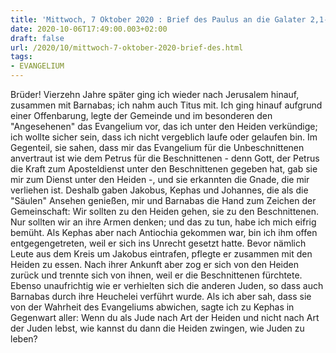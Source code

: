 ```yaml
---
title: 'Mittwoch, 7 Oktober 2020 : Brief des Paulus an die Galater 2,1-2.7-14.'
date: 2020-10-06T17:49:00.003+02:00
draft: false
url: /2020/10/mittwoch-7-oktober-2020-brief-des.html
tags: 
- EVANGELIUM
---
```


Brüder! Vierzehn Jahre später ging ich wieder nach Jerusalem hinauf, zusammen mit Barnabas; ich nahm auch Titus mit. Ich ging hinauf aufgrund einer Offenbarung, legte der Gemeinde und im besonderen den "Angesehenen" das Evangelium vor, das ich unter den Heiden verkündige; ich wollte sicher sein, dass ich nicht vergeblich laufe oder gelaufen bin. Im Gegenteil, sie sahen, dass mir das Evangelium für die Unbeschnittenen anvertraut ist wie dem Petrus für die Beschnittenen - denn Gott, der Petrus die Kraft zum Aposteldienst unter den Beschnittenen gegeben hat, gab sie mir zum Dienst unter den Heiden -, und sie erkannten die Gnade, die mir verliehen ist. Deshalb gaben Jakobus, Kephas und Johannes, die als die "Säulen" Ansehen genießen, mir und Barnabas die Hand zum Zeichen der Gemeinschaft: Wir sollten zu den Heiden gehen, sie zu den Beschnittenen. Nur sollten wir an ihre Armen denken; und das zu tun, habe ich mich eifrig bemüht. Als Kephas aber nach Antiochia gekommen war, bin ich ihm offen entgegengetreten, weil er sich ins Unrecht gesetzt hatte. Bevor nämlich Leute aus dem Kreis um Jakobus eintrafen, pflegte er zusammen mit den Heiden zu essen. Nach ihrer Ankunft aber zog er sich von den Heiden zurück und trennte sich von ihnen, weil er die Beschnittenen fürchtete. Ebenso unaufrichtig wie er verhielten sich die anderen Juden, so dass auch Barnabas durch ihre Heuchelei verführt wurde. Als ich aber sah, dass sie von der Wahrheit des Evangeliums abwichen, sagte ich zu Kephas in Gegenwart aller: Wenn du als Jude nach Art der Heiden und nicht nach Art der Juden lebst, wie kannst du dann die Heiden zwingen, wie Juden zu leben?